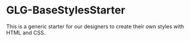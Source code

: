 GLG-BaseStylesStarter
=====================

This is a generic starter for our designers to create their own styles with HTML and CSS.
